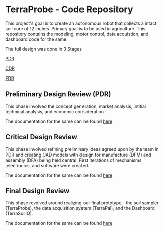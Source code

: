 # TerraProbe - Code Repository
This project's goal is to create an autonomous robot that collects a intact soil core of 12 inches. Primary goal is to be used in agriculture. This repository contains the modeling, motor control, data acquistion, and dashboard code for the same.

The full design was done in 3 Stages 

[PDR](#Preliminary-Design-Review)

[CDR](#Critical-Design-Review)

[FDR](#Final-Design-Review)


## Preliminary Design Review (PDR)
This phase involved the concept generation, market analysis, intitial technical analysis, and economic consideration

The documentation for the same can be found [here](Documentation/PDR)


## Critical Design Review 
This phase involved refining preliminary ideas agreed upon by the team in PDR and creating CAD models with design for manufacture (DFM) and assembly (DFA) being held central. First iterations of mechanisms ,electronics, and software were created. 

The documentation for the same can be found [here](Documentation/CDR)

## Final Design Review
This phase revolved around realizing our final prototype - the soil sampler (TerraProbe), the data acquisition system (TerraPal), and the Dashboard (TerraSoilIQ).

The documentation for the same can be found [here](Documentation/FDR)